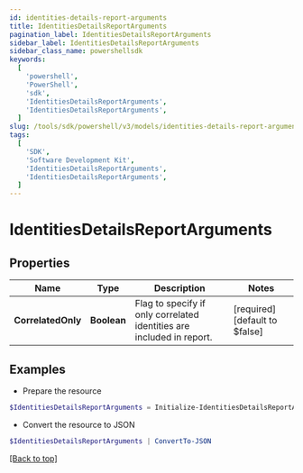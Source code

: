 ```yaml
---
id: identities-details-report-arguments
title: IdentitiesDetailsReportArguments
pagination_label: IdentitiesDetailsReportArguments
sidebar_label: IdentitiesDetailsReportArguments
sidebar_class_name: powershellsdk
keywords:
  [
    'powershell',
    'PowerShell',
    'sdk',
    'IdentitiesDetailsReportArguments',
    'IdentitiesDetailsReportArguments',
  ]
slug: /tools/sdk/powershell/v3/models/identities-details-report-arguments
tags:
  [
    'SDK',
    'Software Development Kit',
    'IdentitiesDetailsReportArguments',
    'IdentitiesDetailsReportArguments',
  ]
---
```


# IdentitiesDetailsReportArguments

## Properties

| Name | Type | Description | Notes |
| --- | --- | --- | --- |
| **CorrelatedOnly** | **Boolean** | Flag to specify if only correlated identities are included in report. | [required][default to $false] |

## Examples

- Prepare the resource

```powershell
$IdentitiesDetailsReportArguments = Initialize-IdentitiesDetailsReportArguments  -CorrelatedOnly true
```

- Convert the resource to JSON

```powershell
$IdentitiesDetailsReportArguments | ConvertTo-JSON
```

[[Back to top]](#)
